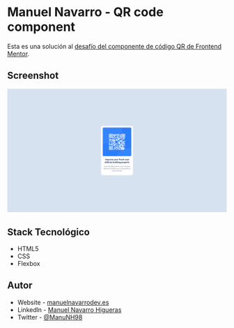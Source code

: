 # Manuel Navarro - QR code component

Esta es una solución al [desafío del componente de código QR de Frontend Mentor](https://www.frontendmentor.io/challenges/qr-code-component-iux_sIO_H).

## Screenshot

![Preview](./public/preview.png)

## Stack Tecnológico

- HTML5
- CSS
- Flexbox

## Autor

- Website - [manuelnavarrodev.es](https://manuelnavarrodev.es/)
- Linkedln - [Manuel Navarro Higueras](https://www.linkedin.com/in/manuel-navarro-higueras/)
- Twitter - [@ManuNH98](https://www.twitter.com/ManuNH98)
